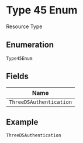 
# Type 45 Enum

Resource Type

## Enumeration

`Type45Enum`

## Fields

| Name |
|  --- |
| `ThreeDSAuthentication` |

## Example

```
ThreeDSAuthentication
```

